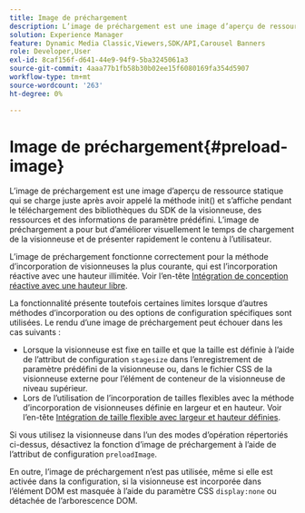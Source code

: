 ```yaml
---
title: Image de préchargement
description: L’image de préchargement est une image d’aperçu de ressource statique qui se charge juste après avoir appelé la méthode init() et s’affiche pendant le téléchargement des bibliothèques du SDK de la visionneuse, des ressources et des informations de paramètre prédéfini. L’image de préchargement a pour but d’améliorer visuellement le temps de chargement de la visionneuse et de présenter rapidement le contenu à l’utilisateur.
solution: Experience Manager
feature: Dynamic Media Classic,Viewers,SDK/API,Carousel Banners
role: Developer,User
exl-id: 8caf156f-d641-44e9-94f9-5ba3245061a3
source-git-commit: 4aaa77b1fb58b30b02ee15f6080169fa354d5907
workflow-type: tm+mt
source-wordcount: '263'
ht-degree: 0%

---
```


# Image de préchargement{#preload-image}

L’image de préchargement est une image d’aperçu de ressource statique qui se charge juste après avoir appelé la méthode init() et s’affiche pendant le téléchargement des bibliothèques du SDK de la visionneuse, des ressources et des informations de paramètre prédéfini. L’image de préchargement a pour but d’améliorer visuellement le temps de chargement de la visionneuse et de présenter rapidement le contenu à l’utilisateur.

L’image de préchargement fonctionne correctement pour la méthode d’incorporation de visionneuses la plus courante, qui est l’incorporation réactive avec une hauteur illimitée. Voir l’en-tête [Intégration de conception réactive avec une hauteur libre](../../c-html5-aem-asset-viewers/c-html5-aem-carousel/c-html5-aem-carousel.md#concept-b44f1df3c1c64d4e8b5565e7736bf95e).

La fonctionnalité présente toutefois certaines limites lorsque d’autres méthodes d’incorporation ou des options de configuration spécifiques sont utilisées. Le rendu d’une image de préchargement peut échouer dans les cas suivants :

* Lorsque la visionneuse est fixe en taille et que la taille est définie à l’aide de l’attribut de configuration `stagesize` dans l’enregistrement de paramètre prédéfini de la visionneuse ou, dans le fichier CSS de la visionneuse externe pour l’élément de conteneur de la visionneuse de niveau supérieur.
* Lors de l’utilisation de l’incorporation de tailles flexibles avec la méthode d’incorporation de visionneuses définie en largeur et en hauteur. Voir l’en-tête [Intégration de taille flexible avec largeur et hauteur définies](../../c-html5-aem-asset-viewers/c-html5-aem-interactive-images/c-html5-aem-interactive-images.md#section-6bb5d3c502544ad18a58eafe12a13435).

Si vous utilisez la visionneuse dans l’un des modes d’opération répertoriés ci-dessus, désactivez la fonction d’image de préchargement à l’aide de l’attribut de configuration `preloadImage`.

En outre, l’image de préchargement n’est pas utilisée, même si elle est activée dans la configuration, si la visionneuse est incorporée dans l’élément DOM est masquée à l’aide du paramètre CSS `display:none` ou détachée de l’arborescence DOM.
